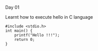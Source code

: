 Day 01

Learnt how to execute hello in C language
    
    #include <stdio.h>
    int main() {
        printf("Hello !!!");
        return 0;
    }
